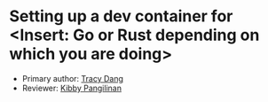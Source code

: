 # Setting up a dev container for <Insert: Go or Rust depending on which you are doing>

* Primary author: [Tracy Dang](https://github.com/tmndang)
* Reviewer: [Kibby Pangilinan](https://github.com/hyacinp)
